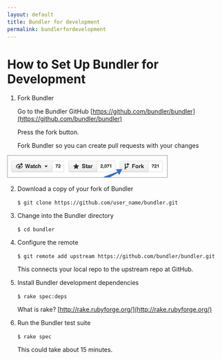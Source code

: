 ```yaml
---
layout: default
title: Bundler for development
permalink: bundlerfordevelopment
---
```


# How to Set Up Bundler for Development

1. Fork Bundler

    Go to the Bundler GitHub [https://github.com/bundler/bundler](https://github.com/bundler/bundler)

    Press the fork button.

    Fork Bundler so you can create pull requests with your changes

<p>
<img src="../images/fork1.jpg" />
<br />
</p>

2. Download a copy of your fork of Bundler

    `$ git clone https://github.com/user_name/bundler.git`


3. Change into the Bundler directory

    `$ cd bundler`

4. Configure the remote

    `$ git remote add upstream https://github.com/bundler/bundler.git`

    This connects your local repo to the upstream repo at GitHub.


5. Install Bundler development dependencies

    `$ rake spec:deps`

    What is rake? [http://rake.rubyforge.org/](http://rake.rubyforge.org/)

6. Run the Bundler test suite

    `$ rake spec`

    This could take about 15 minutes.
